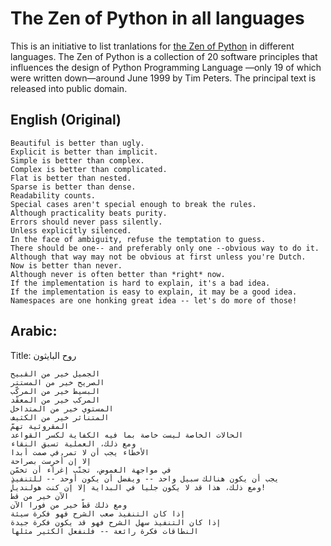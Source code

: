 # The Zen of Python in all languages
This is an initiative to list tranlations for [the Zen of Python](https://www.python.org/dev/peps/pep-0020/) in different languages. 
The Zen of Python is a collection of 20 software principles that influences the design of Python Programming Language —only 19 of which were written down—around June 1999 by Tim Peters. The principal text is released into public domain.


## English (Original) 

```
Beautiful is better than ugly.
Explicit is better than implicit.
Simple is better than complex.
Complex is better than complicated.
Flat is better than nested.
Sparse is better than dense.
Readability counts.
Special cases aren't special enough to break the rules.
Although practicality beats purity.
Errors should never pass silently.
Unless explicitly silenced.
In the face of ambiguity, refuse the temptation to guess.
There should be one-- and preferably only one --obvious way to do it.
Although that way may not be obvious at first unless you're Dutch.
Now is better than never.
Although never is often better than *right* now.
If the implementation is hard to explain, it's a bad idea.
If the implementation is easy to explain, it may be a good idea.
Namespaces are one honking great idea -- let's do more of those!
```

## Arabic: 
Title: روح البايثون
```
الجميل خير من القبيح
الصريح خير من المستتر
البسيط خير من المركّب
المركب خير من المعقّد
المستوي خير من المتداخل
المتناثر خير من الكثيف
المقروئية تهمّ
الحالات الخاصة ليست خاصة بما فيه الكفاية لكسر القواعد
ومع ذلك، العملية تسبق النقاء
الأخطاء يجب أن لا تمر في صمت أبدا
إلا إن أُخرِست بصراحة
في مواجهة الغموض، تجنّب إغراء أن تخمّن
يجب أن يكون هنالك سبيل واحد -- ويفضل أن يكون أوحد -- للتنفيذ
ومع ذلك، هذا قد لا يكون جليا في البداية إلا إن كنت هولندياً!
الآن خير من قطُّ
ومع ذلك قطّ خير من فورا الآن
إذا كان التنفيذ صعب الشرح فهو فكرة سيئة
إذا كان التنفيذ سهل الشرح فهو قد يكون فكرة جيدة
النطاقات فكرة رائعة -- فلنفعل الكثير مثلها
```
